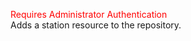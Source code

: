 <span style="color:red">Requires Administrator Authentication</span>  
Adds a station resource to the repository.